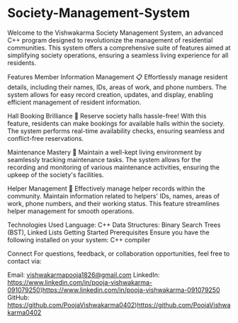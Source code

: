 # Society-Management-System


Welcome to the Vishwakarma Society Management System, an advanced C++ program designed to revolutionize the management of residential communities. This system offers a comprehensive suite of features aimed at simplifying society operations, ensuring a seamless living experience for all residents.

Features
Member Information Management 📋
Effortlessly manage resident details, including their names, IDs, areas of work, and phone numbers. The system allows for easy record creation, updates, and display, enabling efficient management of resident information.

Hall Booking Brilliance 📅
Reserve society halls hassle-free! With this feature, residents can make bookings for available halls within the society. The system performs real-time availability checks, ensuring seamless and conflict-free reservations.

Maintenance Mastery 🔧
Maintain a well-kept living environment by seamlessly tracking maintenance tasks. The system allows for the recording and monitoring of various maintenance activities, ensuring the upkeep of the society's facilities.

Helper Management 👥
Effectively manage helper records within the community. Maintain information related to helpers' IDs, names, areas of work, phone numbers, and their working status. This feature streamlines helper management for smooth operations.

Technologies Used
Language: C++
Data Structures: Binary Search Trees (BST), Linked Lists
Getting Started
Prerequisites
Ensure you have the following installed on your system:
C++ compiler

Connect
For questions, feedback, or collaboration opportunities, feel free to contact via:

Email: vishwakarmapooja1826@gmail.com
LinkedIn: https://www.linkedin.com/in/pooja-vishwakarma-091079250)https://www.linkedin.com/in/pooja-vishwakarma-091079250
GitHub: https://github.com/PoojaVishwakarma0402)https://github.com/PoojaVishwakarma0402

